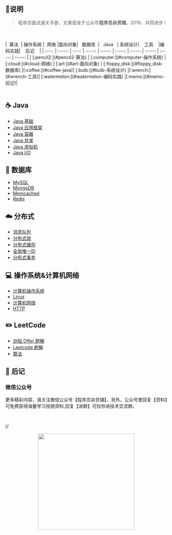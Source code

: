 ## :sparkling_heart:说明 ##

> 程序员面试通关手册，文章首发于公众号**程序员杂货铺**，2019，共同进步 !
<br>
<br>
| &nbsp;算法&nbsp; | 操作系统 | &nbsp;网络&nbsp;|面向对象| &nbsp;&nbsp;数据库&nbsp;&nbsp;|&nbsp;&nbsp;&nbsp;Java&nbsp;&nbsp;&nbsp;|         系统设计| &nbsp;&nbsp;&nbsp;工具&nbsp;&nbsp;&nbsp; |编码实践| &nbsp;&nbsp;&nbsp;后记&nbsp;&nbsp;&nbsp; |
| :---: | :----: | :---: | :----: | :----: | :----: | :----: | :----: | :----: | :----: |
| [:pencil2:](#pencil2-算法) | [:computer:](#computer-操作系统) | [:cloud:](#cloud-网络) | [:art:](#art-面向对象) | [:floppy_disk:](#floppy_disk-数据库) |[:coffee:](#coffee-java)| [:bulb:](#bulb-系统设计) |[:wrench:](#wrench-工具)| [:watermelon:](#watermelon-编码实践) |[:memo:](#memo-后记)|

<br>
<br>

## :coffee: Java

- [Java 基础](1.md)
- [Java 应用框架](1.md)
- [Java 容器](1.md)
- [Java 并发](1.md)
- [Java 虚拟机](1.md)
- [Java I/O](1.md)

## :floppy_disk: 数据库 

- [MySQL](1.md)
- [MongoDB](1.md)
- [Memcached](1.md)
- [Redis](1.md)

## :cloud: 分布式

- [消息队列](1.md)
- [分布式锁](1.md)
- [分布式缓存](1.md)
- [全局唯一ID](1.md)
- [分布式事务](1.md)

## :computer: 操作系统&计算机网络

- [计算机操作系统](1.md)
- [Linux](1.md)
- [计算机网络](1.md)
- [HTTP](1.md)

## :pencil2: LeetCode

- [剑指 Offer 题解](1.md)
- [Leetcode 题解](1.md)
- [算法](1.md)

## :memo: 后记

### 微信公众号

更多精彩内容，请关注微信公众号【程序员杂货铺】，另外，公众号里回复【资料】可免费获得海量学习视频资料,回复【进群】可拉你进技术交流群。

<br>

//<div align="center"><img width="300px" src="https://cs-notes-1256109796.cos.ap-guangzhou.myqcloud.com/other/公众号海报6.png"></img></div>

